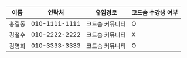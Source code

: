 |이름|연락처|유입경로|코드숨 수강생 여부|
|---|----|------|-------------|
|홍길동|010-1111-1111|코드숨 커뮤니티|O|
|김철수|010-2222-2222|코드숨 커뮤니티|X|
|김영희|010-3333-3333|코드숨 커뮤니티|O|
